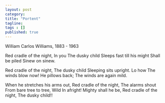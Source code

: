 ```yaml
---
layout: post 
category: 
title: "Portent"
tagline: 
tags : [] 
published: true
---
```


William Carlos Williams, 1883 - 1963

 Red cradle of the night, 
     In you 
          The dusky child 
Sleeps fast till his might 
   Shall be piled 
Sinew on sinew. 

Red cradle of the night, 
   The dusky child 
Sleeping sits upright. 
   Lo how 
                    The winds blow now!
   He pillows back; 
The winds are again mild. 

When he stretches his arms out, 
Red cradle of the night, 
   The alarms shout 
From bare tree to tree, 
   Wild 
             In afright! 
Mighty shall he be, 
Red cradle of the night, 
   The dusky child!!
